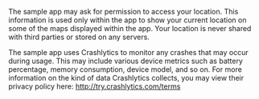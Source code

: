 The sample app may ask for permission to access your location. This information is used only within the app to show your current location on some of the maps displayed within the app. Your location is never shared with third parties or stored on any servers.

The sample app uses Crashlytics to monitor any crashes that may occur during usage. This may include various device metrics such as battery percentage, memory consumption, device model, and so on. For more information on the kind of data Crashlytics collects, you may view their privacy policy here: http://try.crashlytics.com/terms
